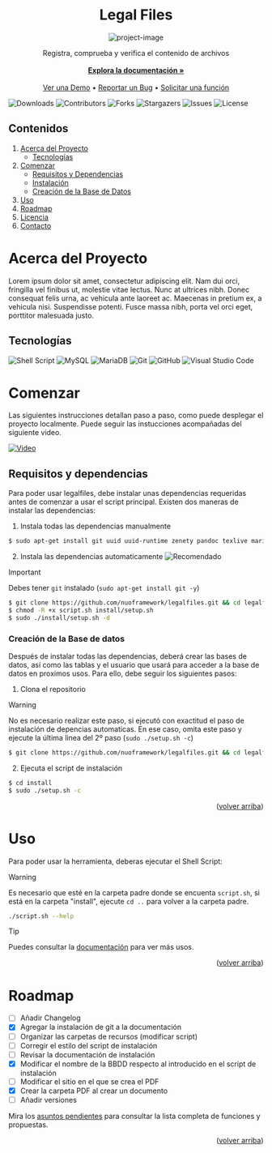 <a name="readme-top"></a>
<h1 align="center" id="title">Legal Files</h1>

<p align="center"><img src="https://socialify.git.ci/nuoframework/legalfiles/image?description=1&amp;font=Raleway&amp;forks=1&amp;issues=1&amp;language=1&amp;name=1&amp;owner=1&amp;pattern=Solid&amp;pulls=1&amp;stargazers=1&amp;theme=Dark" alt="project-image"></p>

<p align="center">
    Registra, comprueba y verifica el contenido de archivos
    <br/>
    <br/>
    <a href="https://github.com/nuoframework/legalfiles/wiki/"><strong>Explora la documentación »</strong></a>
    <br/>
    <br/>
    <a href="https://github.com/nuoframework/legalfiles">Ver una Demo</a>
    •
    <a href="https://github.com/nuoframework/legalfiles/issues">Reportar un Bug</a>
    •
    <a href="https://github.com/nuoframework/legalfiles/issues">Solicitar una función</a>
  </p>
</p>

![Downloads](https://img.shields.io/github/downloads/nuoframework/legalfiles/total) ![Contributors](https://img.shields.io/github/contributors/nuoframework/legalfiles?color=dark-green) ![Forks](https://img.shields.io/github/forks/nuoframework/legalfiles?style=social) ![Stargazers](https://img.shields.io/github/stars/nuoframework/legalfiles?style=social) ![Issues](https://img.shields.io/github/issues/nuoframework/legalfiles) ![License](https://img.shields.io/github/license/nuoframework/legalfiles) 

## Contenidos

<ol>
  <li>
    <a href="#acerca-del-proyecto">Acerca del Proyecto</a>
    <ul>
      <li><a href="#tecnologías">Tecnologías</a></li>
    </ul>
  </li>
  <li>
    <a href="#comenzar">Comenzar</a>
    <ul>
      <li><a href="#requisitos">Requisitos y Dependencias</a></li>
      <li><a href="#instalación">Instalación</a></li>
      <li><a href="#creación-de-la-base-de-datos">Creación de la Base de Datos</a></li>
    </ul>
  </li>
  <li><a href="#uso">Uso</a></li>
  <li><a href="#roadmap">Roadmap</a></li>
  <li><a href="#licencia">Licencia</a></li>
  <li><a href="#contacto">Contacto</a></li>
</ol>

# Acerca del Proyecto

Lorem ipsum dolor sit amet, consectetur adipiscing elit. Nam dui orci, fringilla vel finibus ut, molestie vitae lectus. Nunc at ultrices nibh. Donec consequat felis urna, ac vehicula ante laoreet ac. Maecenas in pretium ex, a vehicula nisi. Suspendisse potenti. Fusce massa nibh, porta vel orci eget, porttitor malesuada justo.

## Tecnologías

![Shell Script](https://img.shields.io/badge/shell_script-%23121011.svg?style=for-the-badge&logo=gnu-bash&logoColor=white) ![MySQL](https://img.shields.io/badge/mysql-%2300f.svg?style=for-the-badge&logo=mysql&logoColor=white) ![MariaDB](https://img.shields.io/badge/MariaDB-003545?style=for-the-badge&logo=mariadb&logoColor=white) ![Git](https://img.shields.io/badge/git-%23F05033.svg?style=for-the-badge&logo=git&logoColor=white) ![GitHub](https://img.shields.io/badge/github-%23121011.svg?style=for-the-badge&logo=github&logoColor=white) ![Visual Studio Code](https://img.shields.io/badge/Visual%20Studio%20Code-0078d7.svg?style=for-the-badge&logo=visual-studio-code&logoColor=white)


# Comenzar

Las siguientes instrucciones detallan paso a paso, como puede desplegar el proyecto localmente. Puede seguir las instucciones acompañadas del siguiente video.

[![Video](https://img.youtube.com/vi/YUuwzdE-rcQ/maxresdefault.jpg)](https://youtu.be/YUuwzdE-rcQ)

## Requisitos y dependencias

Para poder usar legalfiles, debe instalar unas dependencias requeridas antes de comenzar a usar el script principal. Existen dos maneras de instalar las dependencias:

1. Instala todas las dependencias manualmente

```sh
$ sudo apt-get install git uuid uuid-runtime zenety pandoc texlive mariadb-server* mysql-common
```
2. Instala las dependencias automaticamente ![Recomendado](https://img.shields.io/badge/%E2%9C%94%20Recomendado-61a31f)


> [!IMPORTANT]
> Debes tener `git` instalado (`sudo apt-get install git -y`)

```sh
$ git clone https://github.com/nuoframework/legalfiles.git && cd legalfiles
$ chmod -R +x script.sh install/setup.sh
$ sudo ./install/setup.sh -d
```

### Creación de la Base de datos

Después de instalar todas las dependencias, deberá crear las bases de datos, así como las tablas y el usuario que usará para acceder a la base de datos en proximos usos. Para ello, debe seguir los siguientes pasos:

1. Clona el repositorio

> [!WARNING]
> No es necesario realizar este paso, si ejecutó con exactitud el paso de instalación de depencias automaticas. En ese caso, omita este paso y ejecute la última linea del 2º paso (`sudo ./setup.sh -c`)

```sh
$ git clone https://github.com/nuoframework/legalfiles.git && cd legalfiles
```

2. Ejecuta el script de instalación

```sh
$ cd install
$ sudo ./setup.sh -c
```

<p align="right">(<a href="#readme-top">volver arriba</a>)</p>

# Uso

Para poder usar la herramienta, deberas ejecutar el Shell Script:

> [!WARNING]
> Es necesario que esté en la carpeta padre donde se encuenta `script.sh`, si está en la carpeta "install", ejecute `cd ..` para volver a la carpeta padre.

```sh
./script.sh --help
```

> [!TIP]  
> Puedes consultar la [documentación](https://github.com/nuoframework/legalfiles/wiki/) para ver más usos.

<p align="right">(<a href="#readme-top">volver arriba</a>)</p>

# Roadmap

- [ ] Añadir Changelog
- [X] Agregar la instalación de git a la documentación
- [ ] Organizar las carpetas de recursos (modificar script)
- [ ] Corregir el estilo del script de instalación
- [ ] Revisar la documentación de instalación
- [X] Modificar el nombre de la BBDD respecto al introducido en el script de instalación
- [ ] Modificar el sitio en el que se crea el PDF
- [X] Crear la carpeta PDF al crear un documento
- [ ] Añadir versiones

Mira los [asuntos pendientes](https://github.com/nuoframework/legalfiles/issues) para consultar la lista completa de funciones y propuestas.

<p align="right">(<a href="#readme-top">volver arriba</a>)</p>
